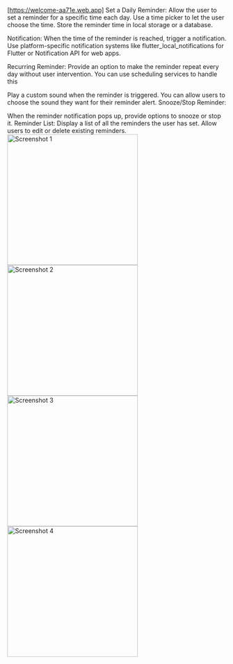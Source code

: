 [https://welcome-aa71e.web.app]
Set a Daily Reminder:
Allow the user to set a reminder for a specific time each day.
Use a time picker to let the user choose the time.
Store the reminder time in local storage or a database.

Notification:
When the time of the reminder is reached, trigger a notification.
Use platform-specific notification systems like flutter_local_notifications for Flutter or Notification API for web apps.

Recurring Reminder:
Provide an option to make the reminder repeat every day without user intervention.
You can use scheduling services to handle this 

Play a custom sound when the reminder is triggered.
You can allow users to choose the sound they want for their reminder alert.
Snooze/Stop Reminder:

When the reminder notification pops up, provide options to snooze or stop it.
Reminder List:
Display a list of all the reminders the user has set.
Allow users to edit or delete existing reminders.
<img src="https://github.com/user-attachments/assets/3519ab4a-8ea2-4680-9e1d-5103f4ecd73e" alt="Screenshot 1" width="300"/>
<img src="https://github.com/user-attachments/assets/cd7d7278-af77-4bd4-aa62-12f2890fc67c" alt="Screenshot 2" width="300"/>
<img src="https://github.com/user-attachments/assets/c6d47944-cf8d-427a-87ac-340e639c6f7f" alt="Screenshot 3" width="300"/>
<img src="https://github.com/user-attachments/assets/2371ce77-2b7e-4718-af3f-4fe5586b4bec" alt="Screenshot 4" width="300"/>
